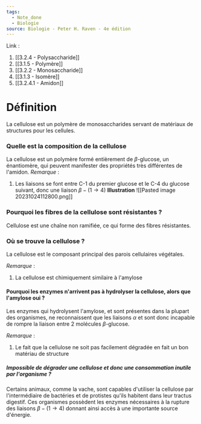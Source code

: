 ```yaml
---
tags:
  - Note_done
  - Biologie
source: Biologie - Peter H. Raven - 4e édition
---
```


Link :
1. [[3.2.4 - Polysaccharide]]
2. [[3.1.5 - Polymère]]
3. [[3.2.2 - Monosaccharide]]
4. [[3.1.3 - Isomère]]
5. [[3.2.4.1 - Amidon]]

# Définition
La cellulose est un polymère de monosaccharides servant de matériaux de structures pour les cellules.

### Quelle est la composition de la cellulose 
La cellulose est un polymère formé entièrement de $\beta$-glucose, un énantiomère, qui peuvent manifester des propriétés très différentes de l'amidon. 
_Remarque_ :
1. Les liaisons se font entre C-1 du premier glucose et le C-4 du glucose suivant, donc une liaison $\beta-(1 \longrightarrow 4)$
**Illustration**
![[Pasted image 20231024112800.png]]
### Pourquoi les fibres de la cellulose sont résistantes ?
Cellulose est une chaîne non ramifiée, ce qui forme des fibres résistantes.

### Où se trouve la cellulose ?
La cellulose est le composant principal des parois cellulaires végétales.

_Remarque_ :
1. La cellulose est chimiquement similaire à l'amylose

#### Pourquoi les enzymes n'arrivent pas à hydrolyser la cellulose, alors que l'amylose oui ?
Les enzymes qui hydrolysent l'amylose, et sont présentes dans la plupart des organismes, ne reconnaissent que les liaisons $\alpha$ et sont donc incapable de rompre la liaison entre 2 molécules $\beta$-glucose.

_Remarque_ :
1. Le fait que la cellulose ne soit pas facilement dégradée en fait un bon matériau de structure

##### Impossible de dégrader une cellulose et donc une consommation inutile par l'organisme ?
Certains animaux, comme la vache, sont capables d'utiliser la cellulose par l'intermédiaire de bactéries et de protistes qu'ils habitent dans leur tractus digestif. Ces organismes possèdent les enzymes nécessaires à la rupture des liaisons $\beta-(1 \longrightarrow 4)$ donnant ainsi accès à une importante source d'énergie.